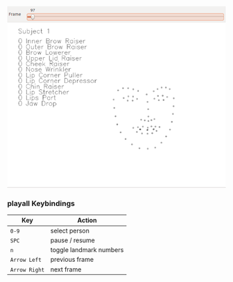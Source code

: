 ![](https://raw.githubusercontent.com/alexschlueter/detect-emotion/master/demo.gif)

### playall Keybindings
Key | Action
------|------
`0-9` | select person
`SPC` | pause / resume
`n` | toggle landmark numbers
`Arrow Left` | previous frame
`Arrow Right` | next frame
